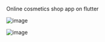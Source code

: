 Online cosmetics shop app on flutter

![image](https://user-images.githubusercontent.com/89197019/228123192-6b2445e1-2296-4816-83f4-0e79786904c6.png)

![image](https://user-images.githubusercontent.com/89197019/228123222-326d11f8-6c85-4793-beae-db887b32b5b4.png)
